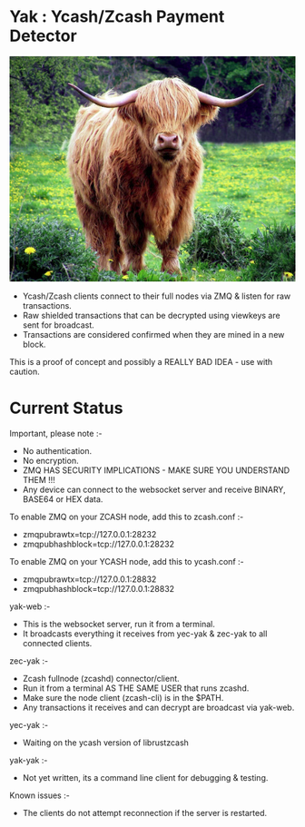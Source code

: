 # Yak : Ycash/Zcash Payment Detector

![Go on, call me Fluffy one more time!](https://github.com/ChileBob/Yak/blob/main/images/yak-600x473.png?raw=true)

- Ycash/Zcash clients connect to their full nodes via ZMQ & listen for raw transactions.
- Raw shielded transactions that can be decrypted using viewkeys are sent for broadcast.
- Transactions are considered confirmed when they are mined in a new block.

This is a proof of concept and possibly a REALLY BAD IDEA - use with caution.

# Current Status

Important, please note :- 
- No authentication.
- No encryption.
- ZMQ HAS SECURITY IMPLICATIONS - MAKE SURE YOU UNDERSTAND THEM !!!
- Any device can connect to the websocket server and receive BINARY, BASE64 or HEX data.

To enable ZMQ on your ZCASH node, add this to zcash.conf :-  
- zmqpubrawtx=tcp://127.0.0.1:28232
- zmqpubhashblock=tcp://127.0.0.1:28232

To enable ZMQ on your YCASH node, add this to ycash.conf :-  
- zmqpubrawtx=tcp://127.0.0.1:28832
- zmqpubhashblock=tcp://127.0.0.1:28832

yak-web :-
- This is the websocket server, run it from a terminal.
- It broadcasts everything it receives from yec-yak & zec-yak to all connected clients.

zec-yak :-
- Zcash fullnode (zcashd) connector/client.
- Run it from a terminal AS THE SAME USER that runs zcashd.
- Make sure the node client (zcash-cli) is in the $PATH.
- Any transactions it receives and can decrypt are broadcast via yak-web.

yec-yak :-
- Waiting on the ycash version of librustzcash

yak-yak :-
- Not yet written, its a command line client for debugging & testing.

Known issues :-
- The clients do not attempt reconnection if the server is restarted.
